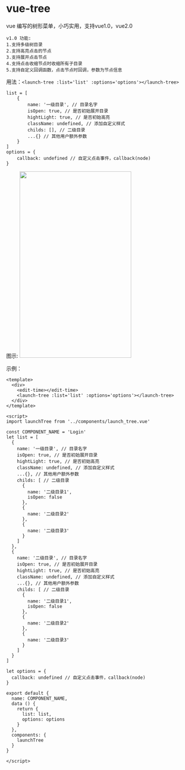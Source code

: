 # vue-tree
vue 编写的树形菜单，小巧实用，支持vue1.0，vue2.0  
```
v1.0 功能:  
1.支持多级树目录  
2.支持高亮点击的节点  
3.支持展开点击节点  
4.支持点击收缩节点时收缩所有子目录  
5.支持自定义回调函数，点击节点时回调，参数为节点信息  
```

用法：`<launch-tree :list='list' :options='options'></launch-tree>`

    list = [
        {
            name: '一级目录', // 目录名字
            isOpen: true, // 是否初始展开目录
            hightLight: true, // 是否初始高亮
            className: undefined, // 添加自定义样式
            childs: [], // 二级目录
            ...{} // 其他用户额外参数 
        }
    ]
    options = {
        callback: undefined // 自定义点击事件，callback(node)
    }

图示:
<img src = "https://github.com/Stephen1993/vue-tree/blob/master/img/g6ift-is84s.gif" display = "flex" width = "300px" height = "500px" >

示例：
```
<template>
  <div>
    <edit-time></edit-time>
    <launch-tree :list='list' :options='options'></launch-tree>
  </div>
</template>

<script>
import launchTree from '../components/launch_tree.vue'

const COMPONENT_NAME = 'Login'
let list = [
  {
    name: '一级目录', // 目录名字
    isOpen: true, // 是否初始展开目录
    hightLight: true, // 是否初始高亮
    className: undefined, // 添加自定义样式
    ...{}, // 其他用户额外参数
    childs: [ // 二级目录
      {
        name: '二级目录1',
        isOpen: false
      },
      {
        name: '二级目录2'
      },
      {
        name: '二级目录3'
      }
    ]
  },
  {
    name: '二级目录', // 目录名字
    isOpen: true, // 是否初始展开目录
    hightLight: true, // 是否初始高亮
    className: undefined, // 添加自定义样式
    ...{}, // 其他用户额外参数
    childs: [ // 二级目录
      {
        name: '二级目录1',
        isOpen: false
      },
      {
        name: '二级目录2'
      },
      {
        name: '二级目录3'
      }
    ]
  }
]

let options = {
  callback: undefined // 自定义点击事件，callback(node)
}

export default {
  name: COMPONENT_NAME,
  data () {
    return {
      list: list,
      options: options
    }
  },
  components: {
    launchTree
  }
}

</script>
```
